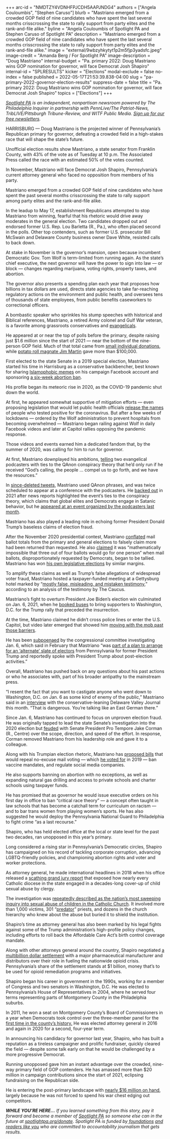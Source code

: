 +++
arc-id = "NMDTZY4VDNHFPJCDH5AAPJNDG4"
authors = ["Angela Couloumbis", "Stephen Caruso"]
blurb = "Mastriano emerged from a crowded GOP field of nine candidates who have spent the last several months crisscrossing the state to rally support from party elites and the rank-and-file alike."
byline = "Angela Couloumbis of Spotlight PA and Stephen Caruso of Spotlight PA"
description = "Mastriano emerged from a crowded GOP field of nine candidates who have spent the last several months crisscrossing the state to rally support from party elites and the rank-and-file alike."
image = "external/9wbzyhkytyt1p2m5fjp3yadsfc.jpeg"
image-credit = "Amanda Berg / For Spotlight PA"
image-description = "Doug Mastriano"
internal-budget = "Pa. primary 2022: Doug Mastriano wins GOP nomination for governor, will face Democrat Josh Shapiro"
internal-id = "SPLRESULTS"
kicker = "Elections"
modal-exclude = false
no-index = false
published = 2022-05-17T21:53:39.838-04:00
slug = "pa-primary-2022-governor-election-results"
suppress-date = false
title = "Pa. primary 2022: Doug Mastriano wins GOP nomination for governor, will face Democrat Josh Shapiro"
topics = ["Elections"]
+++

<a href="https://www.spotlightpa.org/"><i>Spotlight PA</i></a><i> is an independent, nonpartisan newsroom powered by The Philadelphia Inquirer in partnership with PennLive/The Patriot-News, TribLIVE/Pittsburgh Tribune-Review, and WITF Public Media. </i><a href="https://www.spotlightpa.org/newsletters"><i>Sign up for our free newsletters</i></a><i>.</i>

HARRISBURG — Doug Mastriano is the projected winner of Pennsylvania’s Republican primary for governor, defeating a crowded field in a high-stakes race that will shape the state’s future.

Unofficial election results show Mastriano, a state senator from Franklin County, with 43% of the vote as of Tuesday at 10 p.m. The Associated Press called the race with an estimated 50% of the votes counted.

In November, Mastriano will face Democrat Josh Shapiro, Pennsylvania’s current attorney general who faced no opposition from members of his party.

<script src="https://www.spotlightpa.org/embed.js" async></script><div data-spl-embed-version="1" data-spl-src="https://www.spotlightpa.org/embeds/newsletter/"></div>

Mastriano emerged from a crowded GOP field of nine candidates who have spent the past several months crisscrossing the state to rally support among party elites and the rank-and-file alike.

In the leadup to May 17, establishment Republicans attempted to stop Mastriano from winning, fearful that his rhetoric would drive away moderates in the general election. Two candidates dropped out and endorsed former U.S. Rep. Lou Barletta (R., Pa.), who often placed second in the polls. Other top contenders, such as former U.S. prosecutor Bill McSwain and Delaware County business owner Dave White, resisted calls to back down.

At stake in November is the governor’s mansion, open because incumbent Democratic Gov. Tom Wolf is term-limited from running again. As the state’s chief executive, the next governor will have the power to sign into law — or block — changes regarding marijuana, voting rights, property taxes, and abortion.

The governor also presents a spending plan each year that proposes how billions in tax dollars are used, directs state agencies to take far-reaching regulatory actions on the environment and public health, and oversees tens of thousands of state employees, from public benefits caseworkers to correctional officers.

A bombastic speaker who sprinkles his stump speeches with historical and Biblical references, Mastriano, a retired Army colonel and Gulf War veteran, is a favorite among grassroots conservatives and <a href="https://www.inquirer.com/politics/doug-mastriano-governor-christian-nationalism-qanon-20220504.html">evangelicals</a>.

He appeared at or near the top of polls before the primary, despite raising just $1.6 million since the start of 2021 — near the bottom of the nine-person GOP field. Much of that total came from <a href="https://www.spotlightpa.org/news/2022/05/pennsylvania-primary-2022-governor-election-april-fundraising/">small individual donations</a>, while <a href="https://billypenn.com/2022/05/12/martins-potato-rolls-doug-mastriano-governor-philadelphia-restaurants/">potato roll magnate Jim Martin</a> gave more than $100,000.

First elected to the state Senate in a 2019 special election, Mastriano started his time in Harrisburg as a conservative backbencher, best known for sharing <a href="https://www.penncapital-star.com/government-politics/conspiratorial-anti-muslim-memes-populate-facebook-page-of-state-senate-candidate/">Islamophobic memes</a> on his campaign Facebook account and sponsoring <a href="https://senatormastriano.com/2019/10/21/sen-mastriano-rep-borowicz-unveil-heartbeat-legislation/">a six-week abortion ban</a>.

His profile began its meteoric rise in 2020, as the COVID-19 pandemic shut down the world.

At first, he appeared somewhat supportive of mitigation efforts — even proposing legislation that would let public health officials <a href="https://www.penncapital-star.com/election-2022/now-a-defender-of-personal-freedom-mastriano-wanted-to-lift-privacy-rules-in-pandemics-early-days/">release the names</a> of people who tested positive for the coronavirus. But after a few weeks of lockdowns — ordered by the Wolf administration to prevent hospitals from becoming overwhelmed — Mastriano began railing against Wolf in daily Facebook videos and later at Capitol rallies opposing the pandemic response.

Those videos and events earned him a dedicated fandom that, by the summer of 2020, was calling for him to run for governor.

At first, Mastriano downplayed his ambitions, <a href="https://www.penncapital-star.com/government-politics/toomey-exit-kick-starts-2022-guesswork-among-pa-politicos/">telling</a> two evangelical podcasters with ties to the QAnon conspiracy theory that he’d only run if he received “God’s calling, the people … compel us to go forth, and we have the resources.”

In <a href="https://www.mediamatters.org/qanon-conspiracy-theory/pa-state-sen-doug-mastriano-promoted-qanon-twitter-over-50-times">since-deleted tweets</a>, Mastriano used QAnon phrases, and was twice scheduled to appear at a conference with the podcasters. He <a href="https://www.penncapital-star.com/government-politics/mastriano-pa-supreme-court-candidate-slated-to-appear-at-qanon-conference/">backed out</a> in 2021 after news reports highlighted the event’s ties to the conspiracy theory, which claims that global elites and Democrats engage in Satanic behavior, but he <a href="https://www.inquirer.com/politics/election/doug-mastriano-teddy-daniels-qanon-conference-gop-candidates-20220427.html">appeared at an event organized by the podcasters last month</a>.

Mastriano has also played a leading role in echoing former President Donald Trump’s baseless claims of election fraud.

After the November 2020 presidential contest, Mastriano <a href="https://www.reuters.com/article/uk-fact-check-pa-mail-votes-primary-gene/fact-check-post-mixes-pennsylvania-primary-and-general-election-data-to-suggest-vote-by-mail-irregularities-idUSKBN28B5NW">conflated</a> mail ballot totals from the primary and general elections to falsely claim more had been returned than requested. He also <a href="https://twitter.com/StephenJ_Caruso/status/1324797141433372676?s=20&t=hkrlZWfdWXUl4sTbx5rI3w">claimed</a> it was “mathematically impossible that three out of four ballots would go for one person” when mail ballots, disproportionately requested by Democrats, began to be tallied. Mastriano has won <a href="https://ballotpedia.org/Doug_Mastriano">his own legislative elections</a> by similar margins.

To amplify these claims as well as Trump’s false allegations of widespread voter fraud, Mastriano hosted a taxpayer-funded meeting at a Gettysburg hotel marked by “<a href="https://lancasteronline.com/news/politics/an-annotated-guide-to-the-distortions-half-truths-and-outright-lies-about-the-2020-election/article_bf814d9a-e644-11eb-9758-0f1754719707.html">mostly false, misleading, and mistaken testimony</a>,” according to an analysis of the testimony by The Caucus.

Mastriano’s fight to overturn President Joe Biden’s election win culminated on Jan. 6, 2021, when he <a href="https://whyy.org/articles/mastriano-campaign-spent-thousands-on-buses-ahead-of-d-c-insurrection/">booked buses</a> to bring supporters to Washington, D.C. for the Trump rally that preceded the insurrection.

At the time, Mastriano claimed he didn’t cross police lines or enter the U.S. Capitol, but video later emerged that showed him <a href="https://whyy.org/articles/new-video-appears-to-show-state-sen-mastriano-closer-to-capitol-riot-than-he-said/">moving with the mob past those barriers</a>.

He has been <a href="https://www.penncapital-star.com/blog/u-s-house-committee-subpoenas-sen-doug-mastriano-as-part-of-jan-6-investigation/">subpoenaed</a> by the congressional committee investigating Jan. 6, which said in February that Mastriano “was <a href="https://january6th.house.gov/news/press-releases/select-committee-demands-information-efforts-send-false-alternate-electors">part of a plan to arrange for an ‘alternate’ slate of electors</a> from Pennsylvania for former President Trump and reportedly spoke with President Trump about post-election activities.”

Overall, Mastriano has pushed back on any questions about his past actions or who he associates with, part of his broader antipathy to the mainstream press.

“I resent the fact that you want to castigate anyone who went down to Washington, D.C. on Jan. 6 as some kind of enemy of the public,” Mastriano said in an <a href="https://delawarevalleyjournal.com/mastriano-meltdown-gop-gov-candidate-abruptly-ends-podcast-interview-over-questions-about-qanon-linked-rally/">interview</a> with the conservative-leaning Delaware Valley Journal this month. “That is dangerous. You’re talking like an East German there.”

Since Jan. 6, Mastriano has continued to focus on unproven election fraud. He was originally tapped to lead the state Senate’s investigation into the 2020 election but <a href="https://www.penncapital-star.com/government-politics/pa-gop-senate-leader-refutes-accusations-that-he-paused-mastriano-backed-election-investigation/">feuded</a> with Senate President Pro Tempore Jake Corman (R., Centre) over the scope, direction, and speed of the effort. In response, Corman removed Mastriano from his leadership role and gave it to a colleague.

Along with his Trumpian election rhetoric, Mastriano has <a href="https://www.legis.state.pa.us/CFDocs/Legis/CSM/DisplayMemos.cfm?SPick=20210&Chamber=S&MemberID=1869">proposed bills</a> that would repeal no-excuse mail voting — which <a href="https://www.penncapital-star.com/government-politics/gop-2022-gubernatorial-hopefuls-spar-over-pa-vote-by-mail-law/">he voted for</a> in 2019 — ban vaccine mandates, and regulate social media companies.

He also supports banning on abortion with no exceptions, as well as expanding natural gas drilling and access to private schools and charter schools using taxpayer funds.

He has promised that as governor he would issue executive orders on his first day in office to ban “critical race theory” — a concept often taught in law schools that has become a catchall term for curriculum on racism — and to bar trans women from playing women’s sports. He has also suggested he would deploy the Pennsylvania National Guard to Philadelphia to fight crime “as a last recourse.”

Shapiro, who has held elected office at the local or state level for the past two decades, ran unopposed in this year’s primary.

Long considered a rising star in Pennsylvania’s Democratic circles, Shapiro has campaigned on his record of tackling corporate corruption, advancing LGBTQ-friendly policies, and championing abortion rights and voter and worker protections.

As attorney general, he made international headlines in 2018 when his office released a <a href="https://www.inquirer.com/philly/news/catholic-church-sex-abuse-clergy-pennsylvania-grand-jury-report-released-names-20180814.html">scathing grand jury report</a> that exposed how nearly every Catholic diocese in the state engaged in a decades-long cover-up of child sexual abuse by clergy.

The investigation was <a href="http://www2.philly.com/philly/news/pennsylvania/clergy-abuse-pennsylvania-new-jersey-shapiro-grewal-20180906.html#loaded">repeatedly described as the nation’s most sweeping inquiry into sexual abuse of children in the Catholic Church</a>. It involved more than 1,000 victims, 301 “<a href="https://www.attorneygeneral.gov/taking-action/attorney-general-shapiro-details-findings-of-2-year-grand-jury-investigation-into-child-sex-abuse-by-catholic-priests-in-six-pennsylvania-dioceses/">predator</a>” priests, and dozens in the church hierarchy who knew about the abuse but buried it to shield the institution.

Shapiro’s time as attorney general has also been marked by his legal fights against some of the Trump administration’s high-profile policy changes, including efforts to roll back the Affordable Care Act’s birth control coverage mandate.

Along with other attorneys general around the country, Shapiro negotiated <a href="https://www.npr.org/2021/07/21/1018881195/state-attorneys-general-26-billion-opioid-settlement">a multibillion dollar settlement</a> with a major pharmaceutical manufacturer and distributors over their role in fueling the nationwide opioid crisis. Pennsylvania’s share of the settlement stands at $1 billion, money that’s to be used for opioid remediation programs and initiatives.

Shapiro began his career in government in the 1990s, working for a member of Congress and two senators in Washington, D.C. He was elected to Pennsylvania’s House of Representatives in 2004, where he served four terms representing parts of Montgomery County in the Philadelphia suburbs.

<script src="https://www.spotlightpa.org/embed.js" async></script><div data-spl-embed-version="1" data-spl-src="https://www.spotlightpa.org/embeds/donate/"></div>

In 2011, he won a seat on Montgomery County’s Board of Commissioners in a year when Democrats took control over the three-member panel for the <a href="https://www.inquirer.com/philly/neighbors/main_line/20111108_Shapiro__Richards_give_Dems_win_in_MontCo.html">first time in the county’s history.</a> He was elected attorney general in 2016 and again in 2020 for a second, four-year term.

In announcing his candidacy for governor last year, Shapiro, who has built a reputation as a tireless campaigner and prolific fundraiser, quickly cleared the field — despite some talk early on that he would be challenged by a more progressive Democrat.

Running unopposed gave him an instant advantage over the crowded, nine-way primary field of GOP contenders. He has amassed more than $20 million in campaign contributions since the start of 2021, eclipsing fundraising on the Republican side.

He is entering the post-primary landscape with <a href="https://www.spotlightpa.org/news/2022/05/pennsylvania-primary-2022-governor-election-april-fundraising/">nearly $16 million on hand</a>, largely because he was not forced to spend his war chest edging out competitors.

<i><b>WHILE YOU’RE HERE...</b></i><i> If you learned something from this story, pay it forward and become a member of </i><a href="https://www.spotlightpa.org/"><i>Spotlight PA</i></a><i> so someone else can in the future at </i><a href="http://spotlightpa.org/donate"><i>spotlightpa.org/donate</i></a><i>. Spotlight PA is funded by</i><a href="https://www.spotlightpa.org/support"><i> foundations</i></a><i> </i><a href="https://www.spotlightpa.org/support"><i>and readers like you</i></a><i> who are committed to accountability journalism that gets results.</i>
